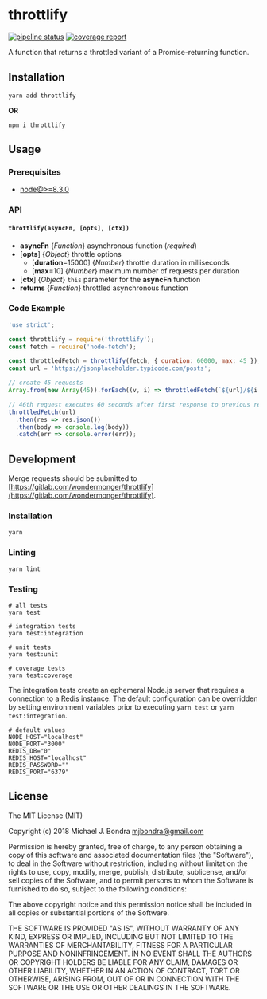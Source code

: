 # throttlify

[![pipeline status](https://gitlab.com/wondermonger/throttlify/badges/v1.0.1/pipeline.svg)](https://gitlab.com/wondermonger/throttlify/pipelines/21250235) [![coverage report](https://gitlab.com/wondermonger/throttlify/badges/v1.0.1/coverage.svg)](https://wondermonger.gitlab.io/-/throttlify/-/jobs/65555542/artifacts/coverage/index.html)

A function that returns a throttled variant of a Promise-returning function.

## Installation

```shell
yarn add throttlify
```

**OR**

```shell
npm i throttlify
```

## Usage

### Prerequisites

- [node@>=8.3.0](https://nodejs.org)

### API

#### `throttlify(asyncFn, [opts], [ctx])`

- **asyncFn** {*Function*} asynchronous function (*required*)
- [**opts**] {*Object*} throttle options
  - [**duration**=15000] {*Number*} throttle duration in milliseconds
  - [**max**=10] {*Number*} maximum number of requests per duration
- [**ctx**] {*Object*} `this` parameter for the **asyncFn** function
- **returns** {*Function*} throttled asynchronous function

### Code Example

```javascript
'use strict';

const throttlify = require('throttlify');
const fetch = require('node-fetch');

const throttledFetch = throttlify(fetch, { duration: 60000, max: 45 });
const url = 'https://jsonplaceholder.typicode.com/posts';

// create 45 requests
Array.from(new Array(45)).forEach((v, i) => throttledFetch(`${url}/${i + 1}`));

// 46th request executes 60 seconds after first response to previous requests
throttledFetch(url)
  .then(res => res.json())
  .then(body => console.log(body))
  .catch(err => console.error(err));

```

## Development

Merge requests should be submitted to [https://gitlab.com/wondermonger/throttlify](https://gitlab.com/wondermonger/throttlify).

### Installation

```shell
yarn
```

### Linting

```shell
yarn lint
```

### Testing

```shell
# all tests
yarn test

# integration tests
yarn test:integration

# unit tests
yarn test:unit

# coverage tests
yarn test:coverage

```

The integration tests create an ephemeral Node.js server that requires a connection to a [Redis](https://redis.io/) instance. The default configuration can be overridden by setting environment variables prior to executing `yarn test` or `yarn test:integration`.

```shell
# default values
NODE_HOST="localhost"
NODE_PORT="3000"
REDIS_DB="0"
REDIS_HOST="localhost"
REDIS_PASSWORD=""
REDIS_PORT="6379"

```

## License

The MIT License (MIT)

Copyright (c) 2018 Michael J. Bondra <mjbondra@gmail.com>

Permission is hereby granted, free of charge, to any person obtaining a copy
of this software and associated documentation files (the "Software"), to deal
in the Software without restriction, including without limitation the rights
to use, copy, modify, merge, publish, distribute, sublicense, and/or sell
copies of the Software, and to permit persons to whom the Software is
furnished to do so, subject to the following conditions:

The above copyright notice and this permission notice shall be included in all
copies or substantial portions of the Software.

THE SOFTWARE IS PROVIDED "AS IS", WITHOUT WARRANTY OF ANY KIND, EXPRESS OR
IMPLIED, INCLUDING BUT NOT LIMITED TO THE WARRANTIES OF MERCHANTABILITY,
FITNESS FOR A PARTICULAR PURPOSE AND NONINFRINGEMENT. IN NO EVENT SHALL THE
AUTHORS OR COPYRIGHT HOLDERS BE LIABLE FOR ANY CLAIM, DAMAGES OR OTHER
LIABILITY, WHETHER IN AN ACTION OF CONTRACT, TORT OR OTHERWISE, ARISING FROM,
OUT OF OR IN CONNECTION WITH THE SOFTWARE OR THE USE OR OTHER DEALINGS IN THE
SOFTWARE.
